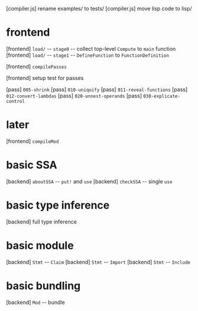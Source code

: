 [compiler.js] rename examples/ to tests/
[compiler.js] move lisp code to lisp/

# frontend

[frontend] `load/` -- `stage0` -- collect top-level `Compute` to `main` function
[frontend] `load/` -- `stage1` -- `DefineFunction` to `FunctionDefinition`

[frontend] `compilePasses`

[frontend] setup test for passes

[pass] `005-shrink`
[pass] `010-uniquify`
[pass] `011-reveal-functions`
[pass] `012-convert-lambdas`
[pass] `020-unnest-operands`
[pass] `030-explicate-control`

# later

[frontend] `compileMod`

# basic SSA

[backend] `aboutSSA` -- `put!` and `use`
[backend] `checkSSA` -- single `use`

# basic type inference

[backend] full type inference

# basic module

[backend] `Stmt` -- `Claim`
[backend] `Stmt` -- `Import`
[backend] `Stmt` -- `Include`

# basic bundling

[backend] `Mod` -- bundle
